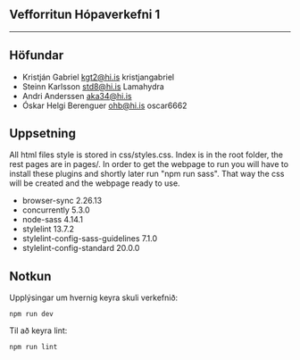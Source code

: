 ## Vefforritun Hópaverkefni 1
***

## Höfundar
* Kristján Gabriel kgt2@hi.is 	kristjangabriel
* Steinn Karlsson std8@hi.is 	Lamahydra
* Andri Anderssen aka34@hi.is
* Óskar Helgi Berenguer ohb@hi.is	oscar6662


## Uppsetning
All html files style is stored in css/styles.css. Index is in the root folder, the rest pages are in pages/.
In order to get the webpage to run you will have to install these plugins and shortly later run "npm run sass". That way the css will be created and the webpage ready to use.
* browser-sync 2.26.13
* concurrently 5.3.0
* node-sass 4.14.1
* stylelint 13.7.2
* stylelint-config-sass-guidelines 7.1.0
* stylelint-config-standard 20.0.0

## Notkun
Upplýsingar um hvernig keyra skuli verkefnið:
```
npm run dev
```
Til að keyra lint:
```
npm run lint
```
